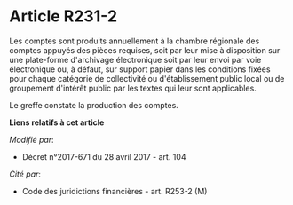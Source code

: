 # Article R231-2

Les comptes sont produits annuellement à la chambre régionale des comptes appuyés des pièces requises, soit par leur mise à
disposition sur une plate-forme d'archivage électronique soit par leur envoi par voie électronique ou, à défaut, sur support
papier dans les conditions fixées pour chaque catégorie de collectivité ou d'établissement public local ou de groupement
d'intérêt public par les textes qui leur sont applicables.

Le greffe constate la production des comptes.

**Liens relatifs à cet article**

_Modifié par_:

  - Décret n°2017-671 du 28 avril 2017 - art. 104

_Cité par_:

  - Code des juridictions financières - art. R253-2 (M)
